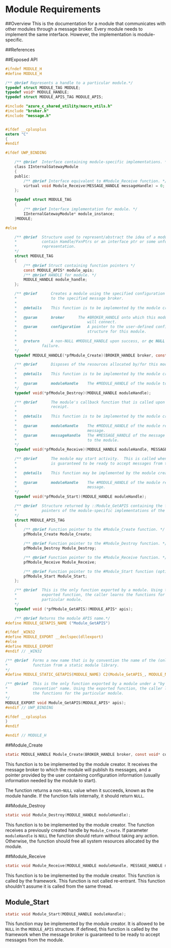 # Module Requirements

##Overview
This is the documentation for a module that communicates with other modules through a message broker. 
Every module needs to implement the same interface. However, the implementation is module-specific.

##References

##Exposed API
```C
#ifndef MODULE_H
#define MODULE_H

/** @brief Represents a handle to a particular module.*/
typedef struct MODULE_TAG MODULE;
typedef void* MODULE_HANDLE;
typedef struct MODULE_APIS_TAG MODULE_APIS;

#include "azure_c_shared_utility/macro_utils.h"
#include "broker.h"
#include "message.h"


#ifdef __cplusplus
extern "C"
{
#endif

#ifdef UWP_BINDING

    /** @brief	Interface containing module-specific implementations. */
    class IInternalGatewayModule
    {
    public:
        /** @brief Interface equivalent to #Module_Receive function. */
        virtual void Module_Receive(MESSAGE_HANDLE messageHandle) = 0;
    };

    typedef struct MODULE_TAG
    {
        /** @brief Interface implementation for module. */
        IInternalGatewayModule* module_instance;
    }MODULE;

#else

    /** @brief	Structure used to represent/abstract the idea of a module.  May
    *			contain Hamdle/FxnPtrs or an interface ptr or some unforseen
    *			representation.
    */
    struct MODULE_TAG
    {
        /** @brief Struct containing function pointers */
        const MODULE_APIS* module_apis;
        /** @brief HANDLE for module. */
        MODULE_HANDLE module_handle;
    };

    /** @brief		Creates a module using the specified configuration connecting
    *				to the specified message broker.
    *
    *	@details	This function is to be implemented by the module creator.
    *
    *	@param		broker		The #BROKER_HANDLE onto which this module
    *								will connect.
    *	@param		configuration	A pointer to the user-defined configuration 
    *								structure for this module.
    *
    *	@return		A non-NULL #MODULE_HANDLE upon success, or @c NULL upon 
    *			failure.
    */
    typedef MODULE_HANDLE(*pfModule_Create)(BROKER_HANDLE broker, const void* configuration);

    /** @brief		Disposes of the resources allocated by/for this module.
    *
    *	@details	This function is to be implemented by the module creator.
    *
    *	@param		moduleHandle	The #MODULE_HANDLE of the module to be destroyed.
    */
    typedef void(*pfModule_Destroy)(MODULE_HANDLE moduleHandle);

    /** @brief		The module's callback function that is called upon message 
    *				receipt.
    *
    *	@details	This function is to be implemented by the module creator.
    *
    *	@param		moduleHandle	The #MODULE_HANDLE of the module receiving the
    *								message.
    *	@param		messageHandle	The #MESSAGE_HANDLE of the message being sent
    *								to the module.
    */
    typedef void(*pfModule_Receive)(MODULE_HANDLE moduleHandle, MESSAGE_HANDLE messageHandle);

	/** @brief		The module may start activity.  This is called when the broker
	*				is guaranteed to be ready to accept messages from this module.
	*
	*	@details	This function may be implemented by the module creator.
	*
	*	@param		moduleHandle	The #MODULE_HANDLE of the module receiving the
	*								message.
	*/
	typedef void(*pfModule_Start)(MODULE_HANDLE moduleHandle);

    /** @brief	Structure returned by ::Module_GetAPIS containing the function
    *			pointers of the module-specific implementations of the interface.
    */
    struct MODULE_APIS_TAG
    {
        /** @brief Function pointer to the #Module_Create function. */
        pfModule_Create Module_Create;

        /** @brief Function pointer to the #Module_Destroy function. */
        pfModule_Destroy Module_Destroy;

        /** @brief Function pointer to the #Module_Receive function. */
        pfModule_Receive Module_Receive;

		/** @brief Function pointer to the #Module_Start function (optional). */
		pfModule_Start Module_Start;
    };

    /** @brief	This is the only function exported by a module. Using the
    *			exported function, the caller learns the functions for the 
    *			particular module.
    */
    typedef void (*pfModule_GetAPIS)(MODULE_APIS* apis);

    /** @brief Returns the module APIS name.*/
#define MODULE_GETAPIS_NAME ("Module_GetAPIS")

#ifdef _WIN32
#define MODULE_EXPORT __declspec(dllexport)
#else
#define MODULE_EXPORT
#endif // _WIN32

/** @brief	Forms a new name that is by convention the name of the (only) exported 
*			function from a static module library.
*/
#define MODULE_STATIC_GETAPIS(MODULE_NAME) C2(Module_GetAPIS_, MODULE_NAME)

/** @brief	This is the only function exported by a module under a "by
*			convention" name. Using the exported function, the caller learns
*			the functions for the particular module.
*/
MODULE_EXPORT void Module_GetAPIS(MODULE_APIS* apis);
#endif // UWP_BINDING

#ifdef __cplusplus
}
#endif

#endif // MODULE_H
```

##Module_Create
```C
static MODULE_HANDLE Module_Create(BROKER_HANDLE broker, const void* configuration);
```
This function is to be implemented by the module creator. It receives the message broker 
to which the module will publish its messages, and a pointer provided by the user
containing configuration information (usually information needed by the module to start).

The function returns a non-`NULL` value when it succeeds, known as the module handle. 
If the function fails internally, it should return `NULL`.

##Module_Destroy
```C
static void Module_Destroy(MODULE_HANDLE moduleHandle);
```
This function is to be implemented by the module creator. The function receives a previously
created handle by `Module_Create`. If parameter `moduleHandle` is `NULL` the function should 
return without taking any action. Otherwise, the function should free all system resources
allocated by the module.

##Module_Receive
```C
static void Module_Receive(MODULE_HANDLE moduleHandle, MESSAGE_HANDLE messageHandle);
```
This function is to be implemented by the module creator. This function is called by the
framework. This function is not called re-entrant. This function shouldn't assume it is 
called from the same thread.

## Module_Start
```c
static void Module_Start(MODULE_HANDLE moduleHandle);
```

This function may be implemented by the module creator.  It is allowed to be `NULL` in the `MODULE_APIS` structure. If defined, this function is called by the framework when the message broker is guaranteed to be ready to accept messages from the module.

